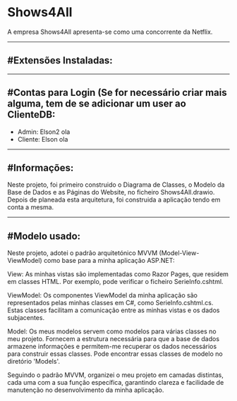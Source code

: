 # Shows4All
A empresa Shows4All apresenta-se como uma concorrente da Netflix.

-----------
#Extensões Instaladas:
-----------



-----------
#Contas para Login (Se for necessário criar mais alguma, tem de se adicionar um user ao ClienteDB:
-----------

- Admin: Elson2 ola
- Cliente: Elson ola


-----------
#Informações:
-----------
Neste projeto, foi primeiro construido o Diagrama de Classes, o Modelo da Base de Dados e as Páginas do Website, no ficheiro Shows4All.drawio.
Depois de planeada esta arquitetura, foi construida a aplicação tendo em conta a mesma.

-----------
#Modelo usado:
-----------

Neste projeto, adotei o padrão arquitetónico MVVM (Model-View-ViewModel) como base para a minha aplicação ASP.NET:

View: As minhas vistas são implementadas como Razor Pages, que residem em classes HTML. Por exemplo, pode verificar o ficheiro SerieInfo.cshtml.

ViewModel: Os componentes ViewModel da minha aplicação são representados pelas minhas classes em C#, como SerieInfo.cshtml.cs. Estas classes facilitam a comunicação entre as minhas vistas e os dados subjacentes.

Model: Os meus modelos servem como modelos para várias classes no meu projeto. Fornecem a estrutura necessária para que a base de dados armazene informações e permitem-me recuperar os dados necessários para construir essas classes. 
Pode encontrar essas classes de modelo no diretório 'Models'.

Seguindo o padrão MVVM, organizei o meu projeto em camadas distintas, cada uma com a sua função específica, garantindo clareza e facilidade de manutenção no desenvolvimento da minha aplicação.


